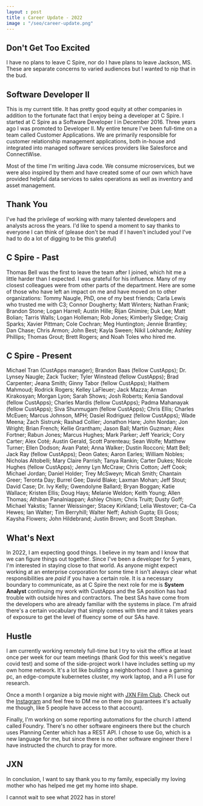 ```yaml
---
layout : post
title : Career Update - 2022
image : "/seo/career-update.png"
---
```


## Don't Get Too Excited

I have no plans to leave C Spire, nor do I have plans to leave Jackson, MS. These are separate concerns to varied audiences but I wanted to nip that in the bud.

## Software Developer II

This is my current title. It has pretty good equity at other companies in addition to the fortunate fact that I enjoy being a developer at C Spire. I started at C Spire as a Software Developer I in December 2016. Three years ago I was promoted to Developer II. My entire tenure I've been full-time on a team called Customer Applications. We are primarily responsible for customer relationship management applications, both in-house and integrated into managed software services providers like Salesforce and ConnectWise.

Most of the time I'm writing Java code. We consume microservices, but we were also inspired by them and have created some of our own which have provided helpful data services to sales operations as well as inventory and asset management.

## Thank You

I've had the privilege of working with many talented developers and analysts across the years. I'd like to spend a moment to say thanks to everyone I can think of (please don't be mad if I haven't included you! I've had to do a lot of digging to be this grateful)

## C Spire - Past

Thomas Bell was the first to leave the team after I joined, which hit me a little harder than I expected. I was grateful for his influence. Many of my closest colleagues were from other parts of the department. Here are some of those who have left an impact on me and have moved on to other organizations: Tommy Naugle, PhD, one of my best friends; Carla Lewis who trusted me with C3; Connor Dougherty; Matt Winters; Nathan Frank; Brandon Stone; Logan Harrell; Austin Hille; Rijan Ghimire; Duk Lee; Matt Bolian; Tarris Walls; Logan Holleman; Rob Jones; Kimberly Sledge; Craig Sparks; Xavier Pittman; Cole Cochran; Meg Huntington; Jennie Brantley; Dan Chase; Chris Armon; John Best; Kayla Sween; Nikil Lokhande; Ashley Phillips; Thomas Grout; Brett Rogers; and Noah Toles who hired me.

## C Spire - Present

Michael Tran (CustApps manager); Brandon Baas (fellow CustApps); Dr. Lynsey Naugle; Zack Tucker; Tyler Winstead (fellow CustApps); Brad Carpenter; Jeana Smith; Ginny Tabor (fellow CustApps); Haithem Mahmoud; Rodrick Rogers; Kelley LaFleuer; Jack Mazza; Arman Kirakosyan; Morgan Lyon; Sarah Shows; Josh Roberts; Kenia Sandoval (fellow CustApps); Charles Mardis (fellow CustApps); Padma Mahanayak (fellow CustApps); Siva Shunmugam (fellow CustApps); Chris Ellis; Charles McEuen; Marcus Johnson, MPH; Dasiel Rodriguez (fellow CustApps); Wade Meena; Zach Sistrunk; Rashad Collier; Jonathon Hare; John Nordan; Jon Wright; Brian French; Kellie Grantham; Jason Ball; Martin Guzman; Alex Fortner; Rabun Jones; Marcus Hughes; Mark Parker; Jeff Yearick; Cory Carter; Alex Coté; Austin Gerald, Scott Parenteau; Sean Wolfe; Matthew Turner; Ellen Dodson; Avan Patel; Anna Walker; Dustin Rocconi; Matt Bell; Jack Ray (fellow CustApps); Deon Gates; Aaron Earles; William Nobles; Nicholas Altobelli; Mary Claire Parrish; Tanya Rankin; Carter Dukes; Nicole Hughes (fellow CustApps); Jenny Lyn McCraw; Chris Cotton; Jeff Cook; Michael Jordan; Daniel Holder; Trey McSweyn; Micah Smith; Chantain Greer; Teronta Day; Burrel Gee; David Blake; Laxman Mohan; Jeff Stout; David Case; Dr. Ivy Kelly; Gwendolyne Ballard; Bryan Boggan; Katie Wallace; Kristen Ellis; Doug Hays; Melanie Weldon; Keith Young; Allen Thomas; Athiban Panalniappan; Ashley Chism; Chris Truitt; Dusty Goff; Michael Yakstis; Tanner Weissinger; Stacey Kirkland; Lelia Westover; Ca-Ca Hewes; Ian Walter; Tim Berryhill; Walter Neff; Ashish Gupta; Eli Goss; Kaysha Flowers; John Hildebrand; Justin Brown; and Scott Stephan.

## What's Next

In 2022, I am expecting good things. I believe in my team and I know that we can figure things out together. Since I've been a developer for 5 years, I'm interested in staying close to that world. As anyone might expect working at an enterprise corporation for some time it isn't always clear what responsibilities are _paid_ if you have a certain role. It is a necessary boundary to communicate, as at C Spire the next role for me is **System Analyst** continuing my work with CustApps and the SA position has had trouble with outside hires and contractors. The best SAs have come from the developers who are already familiar with the systems in place. I'm afraid there's a certain vocabulary that simply comes with time and it takes years of exposure to get the level of fluency some of our SAs have.

## Hustle

I am currently working remotely full-time but I try to visit the office at least once per week for our team meetings (thank God for this week's negative covid test) and some of the side-project work I have includes setting up my own home network. It's a lot like building a neighborhood: I have a gaming pc, an edge-compute kubernetes cluster, my work laptop, and a Pi I use for research.

Once a month I organize a big movie night with [JXN Film Club](jxnfilm.club). Check out the [Instagram](instagram.com/jxnfilmclub) and feel free to DM me on there (no guarantees it's actually me though, like 5 people have access to that account).

Finally, I'm working on some reporting automations for the church I attend called Foundry. There's no other software engineers there but the church uses Planning Center which has a REST API. I chose to use Go, which is a new language for me, but since there is no other software engineer there I have instructed the church to pray for more.

## JXN

In conclusion, I want to say thank you to my family, especially my loving mother who has helped me get my home into shape.

I cannot wait to see what 2022 has in store!

